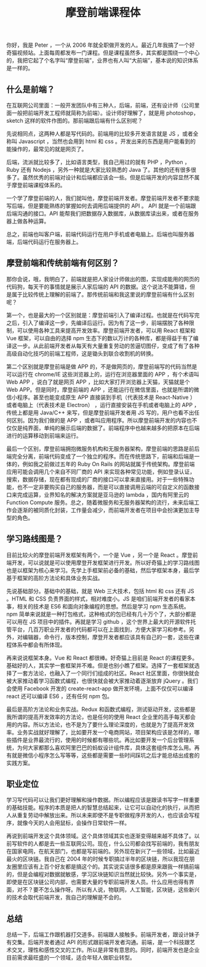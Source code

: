 ﻿---
layout: post
title: 摩登前端课程体
---

你好，我是 Peter ，一个从 2006 年就全职做开发的人。最近几年我搞了一个好奇猫视频站。上面每周都发布一门课程。但是课程虽然多，其实都是围绕一个中心的，我把它起了个名字叫“摩登前端”，业界也有人叫“大前端”，基本说的知识体系是一样的。

## 什么是前端？

在互联网公司里面：一般开发团队中有三种人，后端，前端，还有设计师（公司里面一般把前端开发工程师就简称为前端）。设计师好理解了，就是用 photoshop，sketch 这样的软件作图的。那前端跟后端有什么区别呢？

先说相同点，这两种人都是写代码的。前端用的比较多开发语言就是 JS ，或者全称叫 Javascript ，当然也会用到 html 和 css 。开发出来的东西是用户能看到的能操作的，最常见的就是网页了。

后端，流派就比较多了，比如语言类型，我自己用过的就有 PHP ，Python ，Ruby 还有 Nodejs ，另外一种就是大家比较熟悉的 Java 了。其他的还有很多很多了。虽然优秀的前端对设计和后端都应该会一些。但是后端开发的内容显然不属于摩登前端课程体系的。

一个学了摩登前端的人，我们就叫他，摩登前端开发者。摩登前端开发者不要求能写后端，但是要能熟练的掌握如何去调用后端提供的 API 。 API 就是一个前端跟后端沟通的接口。API 能帮我们把数据存入数据库，从数据库读出来，或者在服务器上做各种运算。

总之，前端也叫客户端，前端代码运行在用户手机或者电脑上。后端也叫服务器端，后端代码运行在服务器上。

## 摩登前端和传统前端有何区别？

那你会说，哦，我明白了，前端就是把人家设计师做出的图，实现成能用的网页的代码狗，每天干的事情就是展示人家后端的 API 的数据。这个说法不能算错，但是属于比较传统上理解的前端了。那传统前端和我这里说的摩登前端有什么区别呢？

第一个，也是最大的一个区别就是：摩登前端引入了编译过程。也就是在代码写完之后，引入了编译这一步，先编译后运行。因为有了这一步，前端摆脱了各种限制，可以使用各种工具来提高开发效率。摩登前端开发者，可以用 React 框架和 Vue 框架，可以自由的选择 npm 生态下的数以万计的各种库，都是得益于有了编译这一步。从此前端开发者从每天有大量重复劳动的苦逼切图仔，变成了有了各种高级自动化技巧的前端工程师，这是锄头到联合收割机的转换。

第二个区别就是摩登前端是做 APP 的，不是做网页的，摩登前端写的代码当然是可以运行在 chrome/IE 这些浏览器上的，运行在浏览器里面的 APP ，有个术语叫 Web APP ，说白了就是网页 APP ，比如大家打开浏览器上天猫，天猫就是个 Web APP。但是同时，摩登前端的 APP ，还能运行在微信里面，也就是所谓的微信小程序。甚至也能变成原生 APP 直接装到手机（代表技术是 React-Native ）或者电脑上（代表技术是 Electron） ，运行直接安装在手机或者电脑上的 APP ，传统上都是用 Java/C++ 来写，但是摩登前端开发者用 JS 写的，用户也看不出任何区别。因为我们做的是 APP ，或者叫应用程序。所以摩登前端开发的内容也不仅仅是纯界面，单纯的展示后端的数据了。前端程序中也越来越多的把原本在后端进行的运算移动到前端来运行。

最后一个区别，摩登前端拥抱微服务机构和无服务器架构，摩登前端的思路是前后端完全分离，前端代码变成了一个独立的程序。而在传统思路下，前端和后端是一体的，例如我之前做过五年的 Ruby On Rails 的网站就属于传统架构。摩登前端应用可能会调用几个来自不同厂商的 API 来实现各种常见功能，例如登录认证，搜索，数据存储，现在都有现成的厂商的接口可以拿来直接用。对于一些特殊功能，也不一定非要购买自己的服务器，而是可以直接调用云端的可自定义的函数接口来完成运算，业界知名的解决方案就是亚马逊的 lambda ，国内有阿里云的 Function Compute 服务。总之，随着微服务和无服务器架构的流行，未来后端工作会逐渐的被同质化封装，工作量会减少，而前端开发者在项目中会扮演更加主导型的角色。

## 学习路线图是？

目前比较火的摩登前端开发框架有两个，一个是 Vue ，另一个是 React 。摩登前端开发，可以说就是可以使用摩登开发框架进行开发。所以好奇猫上的学习路线图也是以框架为核心来学习。先学上手框架前必备的基础，然后学框架本身，最后学基于框架的高阶方法论和具体业务实战。

先说基础部分。基础中的基础，就是 Web 三大技术，包括 html 和 css 还有 JS 。HTML 和 CSS 负责界面的样式，相对难度小。JS 是咱们前端开发者的看家本事，相关的技术是 ES6 和面向对象编程的思想。然后是学习 npm 生态系统。npm 简单来说就是一种打包格式，这种格式的包已经有几十万个了，大部分都是可以用在 JS 项目中的插件。再就是学习 github ，这个世界上最大的开源软件托管平台，几百万职业开发者的代码都可以在上面找到，方便大家学习和参考。另外，对编辑器，命令行，版本控制，摩登开发者都应该具有自己的一套，这些在课程体系中都会有所体现。

再来说说框架本身。Vue 和 React 都很棒。好奇猫上目前是 React 的课程更多。基础好的人，其实学一套框架并不难。但是也别小瞧了框架。选择了一套框架就选择了一套方法论，也融入了一个同行们组成的社区。React 社区里面，你很快就会被大家推动着学习函数式编程，也很快就会被大家推动着逐渐放弃 jQuery 。我们会使用 Facebook 开发的 create-react-app 做开发环境，上面不仅仅可以编译 react 还可以编译 ES6 ，还有任何 npm 包。

最后是高阶方法论和业务实战。Redux 和函数式编程，测试驱动开发，这些都是我所谓的提高开发效率的方法论，也是任何的使用 React 企业里的高手每天都会用的内容。所以方法论，也不是为了要什么理论深度的，也就是为了提高开发效率。业务实战就好理解了，比如要开发一个电商网站，项目架构应该是怎样的，哪些插件是业界最流行的，使用的时候都有哪些坑。再比如要开发一个后台管理系统，为何大家都那么喜欢阿里巴巴的蚂蚁设计组件库，具体这套组件库怎么用。再有就是微信小程序怎么写等等，这些都是需要一些时间踩坑之后才能总结出成套的实践方案。

## 职业定位

学习写代码可以让我们更好理解和操作数据。所以编程应该是跟读书写字一样重要的基础技能。程序的本质是把人的智慧总结起来，让它可以自动化的执行，从而把人从重复劳动中解放出来。所以未来即使不是专职做程序开发的人，也应该会写程序，就像今天的人会用鼠标，会操作日常软件一样。

再说到前端开发这个具体领域。这个具体领域其实也逐渐变得越来越不具体了。以前写软件的人都是去一些互联网公司。现在，什么公司都会找写前端的，我有朋友在国家电网，在航天部门，也都是写前端的。另外现在新兴了一些领域，比如最近最火的区块链。我自己在 2004 年的时候专职搞过半年的区块链，所以我现在朋友圈里应该有上百个好友都是搞这个的。其实说实话很多都是原来跟我一样搞前端的，但是会编程对数据就敏感，学习区块链知识当然就比较快。另外一个事实是，即使是在区块链公司内部，也需要大量的专职前端开发人员。什么应用也得有界面，对不？要不怎么操作呀。所以有人说，物联网，人工智能，区块链，这些新兴的技术会取代前端开发，我自己的理解是不会的。

## 总结

总结一下，后端工作跟机器打交道多。前端跟人接触多。前端开发者，跟设计妹子有交集。后端开发者通过 API 的形式跟前端开发者沟通。前端，是一个科技跟艺术交叉，理性和感性交叉的工作。所以是非常有意思的。同时，前端开发也是企业目前需求最旺盛的一个领域，适合年轻人做职业转型。
